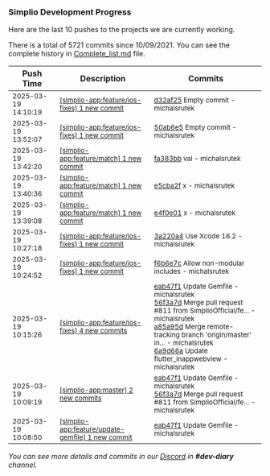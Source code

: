 
### Simplio Development Progress

Here are the last 10 pushes to the projects we are currently working.

There is a total of 5721 commits since 10/09/2021. You can see the complete history in
 [Complete_list.md](Complete_list.md) file.

| Push Time | Description | Commits |
| --- | --- | --- |
| <sub>2025-03-19 14:10:19</sub> | <sub>[[simplio-app:feature/ios-fixes] 1 new commit](https://github.com/SimplioOfficial/simplio-app/commit/d32af2523b5a9d092f25c2aaea8f5c5763944afc)</sub> | <sub>[d32af25](https://github.com/SimplioOfficial/simplio-app/commit/d32af2523b5a9d092f25c2aaea8f5c5763944afc) Empty commit - michalsrutek</sub> |
| <sub>2025-03-19 13:52:07</sub> | <sub>[[simplio-app:feature/ios-fixes] 1 new commit](https://github.com/SimplioOfficial/simplio-app/commit/50ab6e5c2c0aad715bd5215efec3d4e81b24224d)</sub> | <sub>[50ab6e5](https://github.com/SimplioOfficial/simplio-app/commit/50ab6e5c2c0aad715bd5215efec3d4e81b24224d) Empty commit - michalsrutek</sub> |
| <sub>2025-03-19 13:42:20</sub> | <sub>[[simplio-app:feature/match] 1 new commit](https://github.com/SimplioOfficial/simplio-app/commit/fa383bbfd7a7bdf35413448f08a2941f5c510642)</sub> | <sub>[fa383bb](https://github.com/SimplioOfficial/simplio-app/commit/fa383bbfd7a7bdf35413448f08a2941f5c510642) val - michalsrutek</sub> |
| <sub>2025-03-19 13:40:36</sub> | <sub>[[simplio-app:feature/match] 1 new commit](https://github.com/SimplioOfficial/simplio-app/commit/e5cba2f4556e5443df5e8d8a40d6a19211feac77)</sub> | <sub>[e5cba2f](https://github.com/SimplioOfficial/simplio-app/commit/e5cba2f4556e5443df5e8d8a40d6a19211feac77) x - michalsrutek</sub> |
| <sub>2025-03-19 13:39:08</sub> | <sub>[[simplio-app:feature/match] 1 new commit](https://github.com/SimplioOfficial/simplio-app/commit/e4f0e010af1d4b55f5ef9253bd32d2e82e63b515)</sub> | <sub>[e4f0e01](https://github.com/SimplioOfficial/simplio-app/commit/e4f0e010af1d4b55f5ef9253bd32d2e82e63b515) x - michalsrutek</sub> |
| <sub>2025-03-19 10:27:18</sub> | <sub>[[simplio-app:feature/ios-fixes] 1 new commit](https://github.com/SimplioOfficial/simplio-app/commit/3a220a4b327ab91661af8e11955a8a5b2a0480bf)</sub> | <sub>[3a220a4](https://github.com/SimplioOfficial/simplio-app/commit/3a220a4b327ab91661af8e11955a8a5b2a0480bf) Use Xcode 16.2 - michalsrutek</sub> |
| <sub>2025-03-19 10:24:52</sub> | <sub>[[simplio-app:feature/ios-fixes] 1 new commit](https://github.com/SimplioOfficial/simplio-app/commit/f6b6e7c5ef19d9c69829650d477760ceb390bcbd)</sub> | <sub>[f6b6e7c](https://github.com/SimplioOfficial/simplio-app/commit/f6b6e7c5ef19d9c69829650d477760ceb390bcbd) Allow non-modular includes - michalsrutek</sub> |
| <sub>2025-03-19 10:15:26</sub> | <sub>[[simplio-app:feature/ios-fixes] 4 new commits](https://github.com/SimplioOfficial/simplio-app/compare/9987ee76d93e...6a9d66a595c0)</sub> | <sub>[eab47f1](https://github.com/SimplioOfficial/simplio-app/commit/eab47f1fa7a9611b177270d1a82f6281a7767496) Update Gemfile - michalsrutek<br>[56f3a7d](https://github.com/SimplioOfficial/simplio-app/commit/56f3a7d13c11adc3a7d615f84ede352c57e612d2) Merge pull request #811 from SimplioOfficial/fe... - michalsrutek<br>[a85a95d](https://github.com/SimplioOfficial/simplio-app/commit/a85a95d1f622a90f4c17ab75c7cb60a62cafea35) Merge remote-tracking branch 'origin/master' in... - michalsrutek<br>[6a9d66a](https://github.com/SimplioOfficial/simplio-app/commit/6a9d66a595c0fae23720157a8e4221b9a20b591e) Update flutter_inappwebview - michalsrutek</sub> |
| <sub>2025-03-19 10:09:19</sub> | <sub>[[simplio-app:master] 2 new commits](https://github.com/SimplioOfficial/simplio-app/compare/f5303d2464d5...56f3a7d13c11)</sub> | <sub>[eab47f1](https://github.com/SimplioOfficial/simplio-app/commit/eab47f1fa7a9611b177270d1a82f6281a7767496) Update Gemfile - michalsrutek<br>[56f3a7d](https://github.com/SimplioOfficial/simplio-app/commit/56f3a7d13c11adc3a7d615f84ede352c57e612d2) Merge pull request #811 from SimplioOfficial/fe... - michalsrutek</sub> |
| <sub>2025-03-19 10:08:50</sub> | <sub>[[simplio-app:feature/update-gemfile] 1 new commit](https://github.com/SimplioOfficial/simplio-app/commit/eab47f1fa7a9611b177270d1a82f6281a7767496)</sub> | <sub>[eab47f1](https://github.com/SimplioOfficial/simplio-app/commit/eab47f1fa7a9611b177270d1a82f6281a7767496) Update Gemfile - michalsrutek</sub> |

_You can see more details and commits in our [Discord](https://discord.gg/aKhjuwZmdP) in **#dev-diary** channel._
